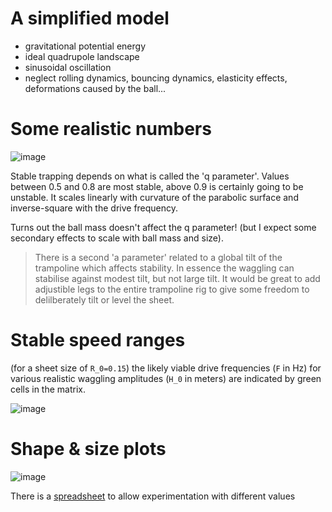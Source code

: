 # A simplified model

- gravitational potential energy
- ideal quadrupole landscape
- sinusoidal oscillation
- neglect rolling dynamics, bouncing dynamics, elasticity effects, deformations caused by the ball...

# Some realistic numbers

![image](https://github.com/user-attachments/assets/93a9cdd1-bf15-4c4f-a3a7-6208280768a3)

Stable trapping depends on what is called the 'q parameter'. Values between 0.5 and 0.8 are most stable, above 0.9 is certainly going to be unstable.
It scales linearly with curvature of the parabolic surface and inverse-square with the drive frequency.

Turns out the ball mass doesn't affect the q parameter! (but I expect some secondary effects to scale with ball mass and size).

> There is a second 'a parameter' related to a global tilt of the trampoline which affects stability. In essence the waggling can stabilise against modest tilt, but not large tilt. It would be great to add adjustible legs to the entire trampoline rig to give some freedom to delilberately tilt or level the sheet.

# Stable speed ranges

(for a sheet size of `R_0=0.15`) the likely viable drive frequencies (`F` in Hz) for various realistic waggling amplitudes (`H_0` in meters) are indicated by green cells in the matrix.

![image](https://github.com/user-attachments/assets/31322729-16f2-4aab-8b00-ac48a77a7c5e)


# Shape & size plots

![image](https://github.com/user-attachments/assets/8bcae02c-8484-4432-a5d8-6ab112d38c87)

There is a [spreadsheet](./TrampolineMaths.xlsx) to allow experimentation with different values

